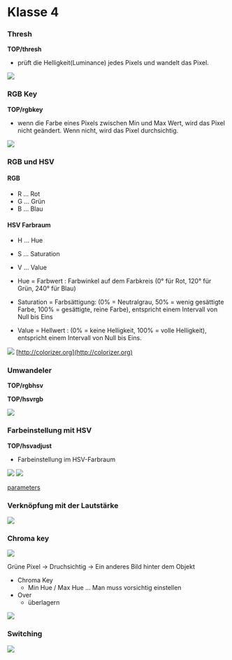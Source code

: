 # Klasse 4

### Thresh

**TOP/thresh**
- prüft die Helligkeit(Luminance) jedes Pixels und wandelt das Pixel.

![](K4/thresh.png)

### RGB Key

**TOP/rgbkey**
- wenn die Farbe eines Pixels zwischen Min und Max Wert, wird das Pixel nicht geändert. Wenn nicht, wird das Pixel durchsichtig.

![](K4/rgbkey.png)

### RGB und HSV

#### RGB
- R ... Rot
- G ... Grün
- B ... Blau

#### HSV Farbraum

- H ... Hue
- S ... Saturation
- V ... Value


- Hue = Farbwert : Farbwinkel auf dem Farbkreis (0° für Rot, 120° für Grün, 240° für Blau)
- Saturation = Farbsättigung: (0% = Neutralgrau, 50% = wenig gesättigte Farbe, 100% = gesättigte, reine Farbe), entspricht einem Intervall von Null bis Eins
- Value = Hellwert : (0% = keine Helligkeit, 100% = volle Helligkeit), entspricht einem Intervall von Null bis Eins.

![](K4/HSV.png)
[http://colorizer.org](http://colorizer.org)


### Umwandeler

**TOP/rgbhsv**

**TOP/hsvrgb**


![](K4/convert.png)


### Farbeinstellung mit HSV

**TOP/hsvadjust**
- Farbeinstellung im HSV-Farbraum

![](K4/farbe_einstellung.png)
![](K4/HSVadjust.jpg)

[parameters](http://www.derivative.ca/wiki099/index.php?title=HSV_Adjust_TOP)

### Verknöpfung mit der Lautstärke 

![](K4/rms_hueoffset.png)

### Chroma key

![](K4/chromakey.jpg)

Grüne Pixel -> Druchsichtig -> Ein anderes Bild hinter dem Objekt

- Chroma Key
	- Min Hue / Max Hue ... Man muss vorsichtig einstellen
- Over
	- überlagern 	

![](K4/chromakey_td.png)

### Switching

![](K4/switch.png)

### 

